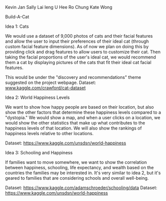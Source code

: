 Kevin Jan
Sally Lai Ieng U
Hee Ro Chung 
Kate Wong 

Build-A-Cat

Idea 1: Cats


We would use a dataset of 9,000 photos of cats and their facial features and allow the user to input their preferences of their ideal cat (through 
custom facial feature dimensions). As of now we plan on doing this by providing click and drag features to allow users to customize their cat. Then taking the facial proportions of the user's ideal cat, we would recommend them a cat by 
displaying pictures of the cats that fit their ideal cat facial 
features.

 This would be under the "discovery and recommendations" theme suggested on the project webpage.
Dataset: www.kaggle.com/crawford/cat-dataset




Idea 2: World Happiness Levels



We want to show how happy people are based on their location, but also show the other factors that determine these happiness levels compared to a "dystopia." We would show a map, and when a user clicks on a location, we would show the other statistics that make up what contributes to the happiness levels of that location. We will also show the rankings of happiness levels relative to other locations.

Dataset: https://www.kaggle.com/unsdsn/world-happiness

Idea 3: Schooling
 and Happiness

If families want to move somewhere, we want to show the correlation between happiness, schooling, life expectancy, and wealth based on the countries the families may be interested in. It's very similar to idea 2, but it's geared to families that are considering schools and overall well-being.

Dataset: https://www.kaggle.com/adamschroeder/schooling/data
Dataset: https://www.kaggle.com/unsdsn/world-happiness